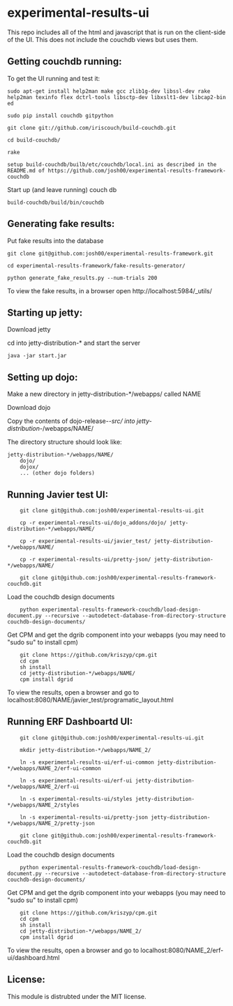 experimental-results-ui
=======================

This repo includes all of the html and javascript that is run on the client-side of the UI. This does not include the couchdb views but uses them.

Getting couchdb running:
------------------------

To get the UI running and test it:

    sudo apt-get install help2man make gcc zlib1g-dev libssl-dev rake help2man texinfo flex dctrl-tools libsctp-dev libxslt1-dev libcap2-bin ed

    sudo pip install couchdb gitpython
    
    git clone git://github.com/iriscouch/build-couchdb.git
    
    cd build-couchdb/
    
    rake
    
    setup build-couchdb/builb/etc/couchdb/local.ini as described in the README.md of https://github.com/josh00/experimental-results-framework-couchdb

Start up (and leave running) couch db

    build-couchdb/build/bin/couchdb
    

Generating fake results:
------------------------
    
Put fake results into the database

    git clone git@github.com:josh00/experimental-results-framework.git

    cd experimental-results-framework/fake-results-generator/

    python generate_fake_results.py --num-trials 200
    
To view the fake results, in a browser open http://localhost:5984/_utils/
    
Starting up jetty:
------------------

Download jetty
    
cd into jetty-distribution-* and start the server 

    java -jar start.jar
    
    
Setting up dojo:
----------------

Make a new directory in jetty-distribution-*/webapps/ called NAME

Download dojo

Copy the contents of dojo-release-*-src/ into jetty-distribution-*/webapps/NAME/

The directory structure should look like:

    jetty-distribution-*/webapps/NAME/
        dojo/
        dojox/
        ... (other dojo folders)

Running Javier test UI:
-----------------------

        git clone git@github.com:josh00/experimental-results-ui.git
        
        cp -r experimental-results-ui/dojo_addons/dojo/ jetty-distribution-*/webapps/NAME/
        
        cp -r experimental-results-ui/javier_test/ jetty-distribution-*/webapps/NAME/
        
        cp -r experimental-results-ui/pretty-json/ jetty-distribution-*/webapps/NAME/
        
        git clone git@github.com:josh00/experimental-results-framework-couchdb.git
        
Load the couchdb design documents
        
        python experimental-results-framework-couchdb/load-design-document.py --recursive --autodetect-database-from-directory-structure couchdb-design-documents/
        
Get CPM and get the dgrib component into your webapps (you may need to "sudo su" to install cpm)

        git clone https://github.com/kriszyp/cpm.git
        cd cpm
        sh install
        cd jetty-distribution-*/webapps/NAME/
        cpm install dgrid
        
To view the results, open a browser and go to localhost:8080/NAME/javier_test/programatic_layout.html


Running ERF Dashboartd UI:
-----------------------

        git clone git@github.com:josh00/experimental-results-ui.git
        
        mkdir jetty-distribution-*/webapps/NAME_2/
        
        ln -s experimental-results-ui/erf-ui-common jetty-distribution-*/webapps/NAME_2/erf-ui-common
        
        ln -s experimental-results-ui/erf-ui jetty-distribution-*/webapps/NAME_2/erf-ui
        
        ln -s experimental-results-ui/styles jetty-distribution-*/webapps/NAME_2/styles
        
        ln -s experimental-results-ui/pretty-json jetty-distribution-*/webapps/NAME_2/pretty-json
        
        git clone git@github.com:josh00/experimental-results-framework-couchdb.git
        
Load the couchdb design documents
        
        python experimental-results-framework-couchdb/load-design-document.py --recursive --autodetect-database-from-directory-structure couchdb-design-documents/
        
Get CPM and get the dgrib component into your webapps (you may need to "sudo su" to install cpm)

        git clone https://github.com/kriszyp/cpm.git
        cd cpm
        sh install
        cd jetty-distribution-*/webapps/NAME_2/
        cpm install dgrid
        
To view the results, open a browser and go to localhost:8080/NAME_2/erf-ui/dashboard.html


License:
-------
This module is distrubted under the MIT license.

